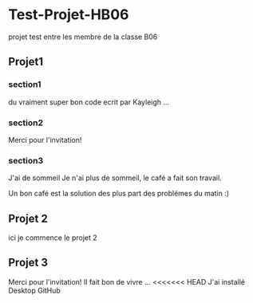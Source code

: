 # Test-Projet-HB06
projet test entre les membre de la classe B06

## Projet1 

### section1
du vraiment super bon code ecrit par Kayleigh ...
### section2
Merci pour l'invitation!


### section3
J'ai de sommeil
Je n'ai plus de sommeil, le café a fait son travail.

Un bon café est la solution des plus part des problémes du matin :)
## Projet 2 
ici je commence le projet 2



## Projet 3
Merci pour l'invitation!
Il fait bon de vivre ... 
<<<<<<< HEAD
J'ai installé Desktop GitHub
